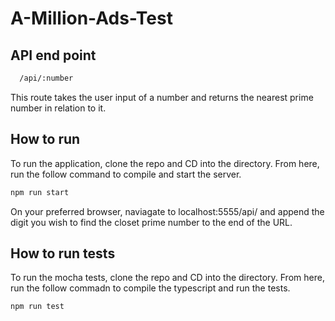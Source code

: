 # A-Million-Ads-Test

## API end point

```bash
  /api/:number
```

This route takes the user input of a number and returns the nearest prime number in relation to it.

## How to run

To run the application, clone the repo and CD into the directory.
From here, run the follow command to compile and start the server.

```bash
npm run start
```

On your preferred browser, naviagate to localhost:5555/api/ and append the digit you wish to find the closet prime number to the end of the URL.

## How to run tests

To run the mocha tests, clone the repo and CD into the directory. 
From here, run the follow commadn to compile the typescript and run the tests.
```bash
npm run test
```